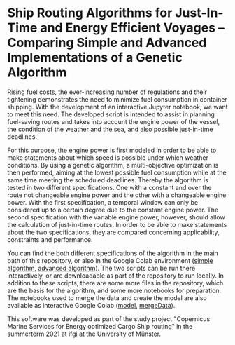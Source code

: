 # Ship Routing Algorithms for Just-In-Time and Energy Efficient Voyages – Comparing Simple and Advanced Implementations of a Genetic Algorithm

Rising fuel costs, the ever-increasing number of regulations and their tightening demonstrates the need to minimize fuel consumption in container shipping. With the development of an interactive Jupyter notebook, we want to meet this need. The developed script is intended to assist in planning fuel-saving routes and takes into account the engine power of the vessel, the condition of the weather and the sea, and also possible just-in-time deadlines. 

For this purpose, the engine power is first modeled in order to be able to make statements about which speed is possible under which weather conditions. By using a genetic algorithm, a multi-objective optimization is then performed, aiming at the lowest possible fuel consumption while at the same time meeting the scheduled deadlines. Thereby the algorithm is tested in two different specifications. One with a constant and over the route not changeable engine power and the other with a changeable engine power. With the first specification, a temporal window can only be considered up to a certain degree due to the constant engine power. The second specification with the variable engine power, however, should allow the calculation of just-in-time routes. In order to be able to make statements about the two specifications, they are compared concerning applicability, constraints and performance. 

You can find the both different specifications of the algorithm in the main path of this repository, or also in the Google Colab environment ([simple algorithm](https://colab.research.google.com/drive/1LCKjc_mqWN_DwWTHlsaOHLscdcrTY7OD?usp=sharing), [advanced algorithm](https://colab.research.google.com/drive/1J0TDFwOL1fKs_Nb9iuq2Sq-MrRiNu6DZ?usp=sharing)). The two scripts can be run there interactively, or are downloadable as part of the repository to run locally. 
In addition to these scripts, there are some more files in the repository, which are the basis for the algorithm, and some more notebooks for preparation. The notebooks used to merge the data and create the model are also available as interactive Google Colab ([model](https://colab.research.google.com/drive/1_0zxOrPO2eSQvSD5ovPS1mo_sS7NGl3j?usp=sharing), [mergeData](https://colab.research.google.com/drive/1yM4Ayj7l5cnjCb0NmpNzR_v2EOn1FDVj?usp=sharing)).

This software was developed as part of the study project "Copernicus Marine Services for Energy optimized Cargo Ship routing" in the summerterm 2021 at ifgi at the University of Münster.
